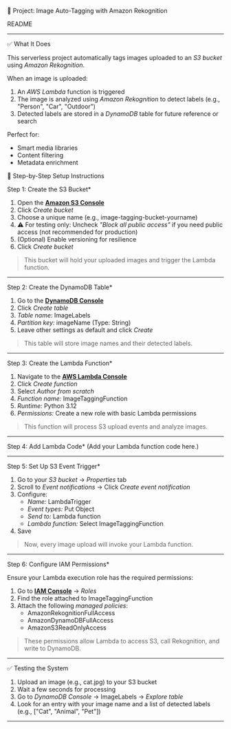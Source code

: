 📸 Project: Image Auto-Tagging with Amazon Rekognition

README

---

✅ What It Does

This serverless project automatically tags images uploaded to an *S3 bucket* using *Amazon Rekognition*.

When an image is uploaded:

1. An *AWS Lambda* function is triggered  
2. The image is analyzed using *Amazon Rekognition* to detect labels (e.g., "Person", "Car", "Outdoor")  
3. Detected labels are stored in a *DynamoDB* table for future reference or search  

Perfect for:

- Smart media libraries  
- Content filtering  
- Metadata enrichment  


🔧 Step-by-Step Setup Instructions

Step 1: Create the S3 Bucket*

1. Open the **[Amazon S3 Console](https://console.aws.amazon.com/s3/)**  
2. Click *Create bucket*  
3. Choose a unique name (e.g., image-tagging-bucket-yourname)  
4. ⚠ For testing only: Uncheck *"Block all public access"* if you need public access (not recommended for production)  
5. (Optional) Enable versioning for resilience  
6. Click *Create bucket*  

> This bucket will hold your uploaded images and trigger the Lambda function.

---

Step 2: Create the DynamoDB Table*

1. Go to the **[DynamoDB Console](https://console.aws.amazon.com/dynamodb/)**  
2. Click *Create table*  
3. *Table name:* ImageLabels  
4. *Partition key:* imageName (Type: String)  
5. Leave other settings as default and click *Create*  

> This table will store image names and their detected labels.

---

Step 3: Create the Lambda Function*

1. Navigate to the **[AWS Lambda Console](https://console.aws.amazon.com/lambda/)**  
2. Click *Create function*  
3. Select *Author from scratch*  
4. *Function name:* ImageTaggingFunction  
5. *Runtime:* Python 3.12  
6. *Permissions:* Create a new role with basic Lambda permissions  

> This function will process S3 upload events and analyze images.

---

Step 4: Add Lambda Code*
(Add your Lambda function code here.)

---

Step 5: Set Up S3 Event Trigger*

1. Go to your *S3 bucket* → *Properties* tab  
2. Scroll to *Event notifications* → Click *Create event notification*  
3. Configure:  
   - *Name:* LambdaTrigger  
   - *Event types:* Put Object  
   - *Send to:* Lambda function  
   - *Lambda function:* Select ImageTaggingFunction  
4. Save  

> Now, every image upload will invoke your Lambda function.

---

Step 6: Configure IAM Permissions*

Ensure your Lambda execution role has the required permissions:

1. Go to **[IAM Console](https://console.aws.amazon.com/iam/)** → *Roles*  
2. Find the role attached to ImageTaggingFunction  
3. Attach the following *managed policies*:  
   - AmazonRekognitionFullAccess  
   - AmazonDynamoDBFullAccess  
   - AmazonS3ReadOnlyAccess  

> These permissions allow Lambda to access S3, call Rekognition, and write to DynamoDB.

---

✅ Testing the System

1. Upload an image (e.g., cat.jpg) to your S3 bucket  
2. Wait a few seconds for processing  
3. Go to *DynamoDB Console* → ImageLabels → *Explore table*  
4. Look for an entry with your image name and a list of detected labels (e.g., ["Cat", "Animal", "Pet"])

---
